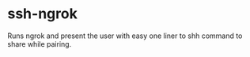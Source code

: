 # ssh-ngrok
Runs ngrok and present the user with easy one liner to shh command to share while pairing.

